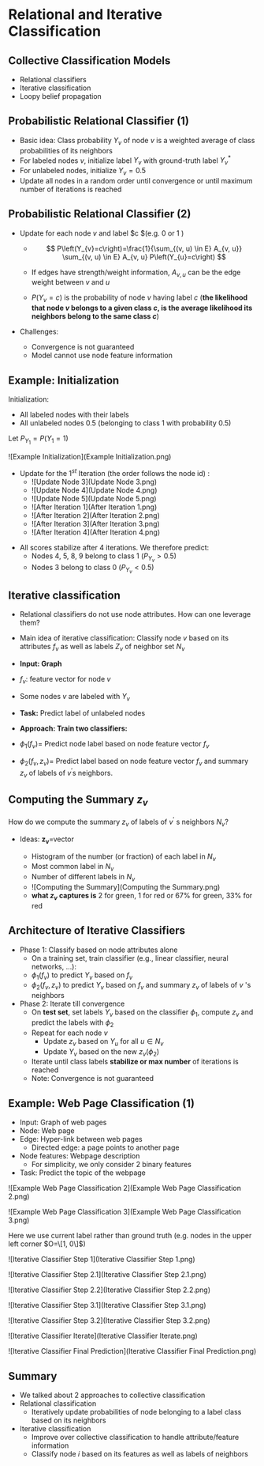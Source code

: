 # Relational and Iterative Classification

## Collective Classification Models

+ Relational classifiers
+ Iterative classification
+ Loopy belief propagation

## Probabilistic Relational Classifier (1)

- Basic idea: Class probability  $Y_{v}$  of node  $v$  is a weighted average of class probabilities of its neighbors
- For labeled nodes $v$, initialize label  $Y_{v}$  with ground-truth label  $Y_{v}^{*}$ 
- For unlabeled nodes, initialize $Y_{v}=0.5$ 
- Update all nodes in a random order until convergence or until maximum number of iterations is reached

## Probabilistic Relational Classifier (2)

- Update for each node  $v$  and label  $c $(e.g. 0 or 1 )

  - $$
    P\left(Y_{v}=c\right)=\frac{1}{\sum_{(v, u) \in E} A_{v, u}} \sum_{(v, u) \in E} A_{v, u} P\left(Y_{u}=c\right)
    $$

  - If edges have strength/weight information, $A_{v, u}$  can be the edge weight between  $v$  and  $u$ 

  - $P\left(Y_{v}=c\right)$  is the probability of node  $v$  having label  $c$ (**the likelihood that node $v$ belongs to a given class $c$, is the average likelihood its neighbors belong to the same class $c$**)

- Challenges:
  - Convergence is not guaranteed
  - Model cannot use node feature information

## Example: Initialization

Initialization:

+ All labeled nodes with their labels
+ All unlabeled nodes 0.5 (belonging to class 1 with probability 0.5)

Let $P_{Y_1}=P(Y_1=1)$

![Example Initialization](Example Initialization.png)

+ Update for the $1^{st}$ Iteration (the order follows the node id) :
  + ![Update Node 3](Update Node 3.png)
  + ![Update Node 4](Update Node 4.png)
  + ![Update Node 5](Update Node 5.png)
  + ![After Iteration 1](After Iteration 1.png)
  + ![After Iteration 2](After Iteration 2.png)
  + ![After Iteration 3](After Iteration 3.png)
  + ![After Iteration 4](After Iteration 4.png)

- All scores stabilize after 4 iterations. We therefore predict:
  - Nodes 4, 5, 8, 9 belong to class 1 $\left(P_{Y_{v}}>0.5\right)$
  - Nodes 3 belong to class 0 $\left(P_{Y_{v}}<0.5\right)$ 

## Iterative classification

- Relational classifiers do not use node attributes. How can one leverage them?
- Main idea of iterative classification: Classify node  $v$  based on its attributes  $f_{v}$  as well as labels  $Z_{v}$  of neighbor set  $N_{v}$

- **Input: Graph**
-  $f_{v}$: feature vector for node  $v$ 
- Some nodes  $v$  are labeled with  $Y_{v}$ 
- **Task:** Predict label of unlabeled nodes
- **Approach: Train two classifiers:**
-  $\phi_{1}\left(f_{v}\right)=$ Predict node label based on node feature vector  $f_{v}$ 
-  $\phi_{2}\left(f_{v}, z_{v}\right)=$ Predict label based on node feature vector  $f_{v}$  and summary  $z_{v}$  of labels of  $v^{\prime}$s neighbors.

## Computing the Summary $z_v$

How do we compute the summary  $z_{v}$  of labels of  $v^{\prime}$ s neighbors $N_{v}$?
- Ideas:  $\boldsymbol{z}_{\boldsymbol{v}}=$vector

  - Histogram of the number (or fraction) of each label in $N_{v}$
  - Most common label in $N_{v}$
  - Number of different labels in $N_{v}$
  - ![Computing the Summary](Computing the Summary.png)
  - **what $z_v$ captures is** 2 for green, 1 for red or 67% for green, 33% for red
  

## Architecture of Iterative Classifiers

- Phase 1: Classify based on node attributes alone
  - On a training set, train classifier (e.g., linear classifier, neural networks, ...):
  - $\phi_{1}\left(f_{v}\right)$  to predict  $Y_{v}$  based on  $f_{v}$ 
  - $\phi_{2}\left(f_{v}, z_{v}\right)$  to predict  $Y_{v}$  based on  $f_{v}$  and summary  $z_{v}$  of labels of  $v$  's neighbors
- Phase 2: Iterate till convergence
  - On **test set**, set labels  $Y_{v}$  based on the classifier  $\phi_{1}$, compute  $z_{v}$  and predict the labels with  $\phi_{2}$ 
  - Repeat for each node $v$ 
    - Update $z_{v}$ based on $Y_{u}$  for all  $u \in N_{v}$
    - Update  $Y_{v}$  based on the new  $z_{v}\left(\phi_{2}\right)$
  - Iterate until class labels **stabilize or max number** of iterations is reached
  - Note: Convergence is not guaranteed

## Example: Web Page Classification (1)

+ Input: Graph of web pages
+ Node: Web page
+ Edge: Hyper-link between web pages
  + Directed edge: a page points to another page
+ Node features: Webpage description
  + For simplicity, we only consider 2 binary features
+ Task: Predict the topic of the webpage

![Example Web Page Classification 2](Example Web Page Classification 2.png)

![Example Web Page Classification 3](Example Web Page Classification 3.png)

Here we use current label rather than ground truth (e.g.  nodes in the upper left corner $O=\[1, 0\]$) 

![Iterative Classifier Step 1](Iterative Classifier Step 1.png)

![Iterative Classifier Step 2.1](Iterative Classifier Step 2.1.png)

![Iterative Classifier Step 2.2](Iterative Classifier Step 2.2.png)

![Iterative Classifier Step 3.1](Iterative Classifier Step 3.1.png)

![Iterative Classifier Step 3.2](Iterative Classifier Step 3.2.png)

![Iterative Classifier Iterate](Iterative Classifier Iterate.png)

![Iterative Classifier Final Prediction](Iterative Classifier Final Prediction.png)

## Summary

+ We talked about 2 approaches to collective classification
+ Relational classification
  + Iteratively update probabilities of node belonging to a label class based on its neighbors
+ Iterative classification
  + Improve over collective classification to handle attribute/feature information
  + Classify node 𝑖 based on its features as well as labels of neighbors